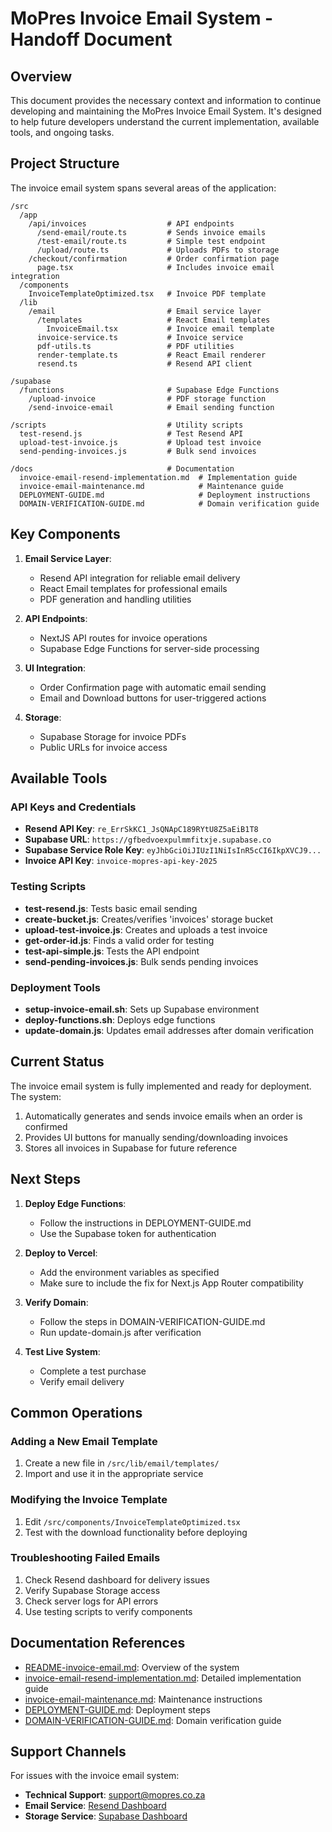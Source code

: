 # MoPres Invoice Email System - Handoff Document

## Overview

This document provides the necessary context and information to continue developing and maintaining the MoPres Invoice Email System. It's designed to help future developers understand the current implementation, available tools, and ongoing tasks.

## Project Structure

The invoice email system spans several areas of the application:

```
/src
  /app
    /api/invoices                  # API endpoints
      /send-email/route.ts         # Sends invoice emails
      /test-email/route.ts         # Simple test endpoint
      /upload/route.ts             # Uploads PDFs to storage
    /checkout/confirmation         # Order confirmation page
      page.tsx                     # Includes invoice email integration
  /components
    InvoiceTemplateOptimized.tsx   # Invoice PDF template
  /lib
    /email                         # Email service layer
      /templates                   # React Email templates
        InvoiceEmail.tsx           # Invoice email template
      invoice-service.ts           # Invoice service
      pdf-utils.ts                 # PDF utilities
      render-template.ts           # React Email renderer
      resend.ts                    # Resend API client

/supabase
  /functions                       # Supabase Edge Functions
    /upload-invoice                # PDF storage function
    /send-invoice-email            # Email sending function

/scripts                           # Utility scripts
  test-resend.js                   # Test Resend API
  upload-test-invoice.js           # Upload test invoice
  send-pending-invoices.js         # Bulk send invoices
  
/docs                              # Documentation
  invoice-email-resend-implementation.md  # Implementation guide
  invoice-email-maintenance.md            # Maintenance guide
  DEPLOYMENT-GUIDE.md                     # Deployment instructions
  DOMAIN-VERIFICATION-GUIDE.md            # Domain verification guide
```

## Key Components

1. **Email Service Layer**:
   - Resend API integration for reliable email delivery
   - React Email templates for professional emails
   - PDF generation and handling utilities

2. **API Endpoints**:
   - NextJS API routes for invoice operations
   - Supabase Edge Functions for server-side processing

3. **UI Integration**:
   - Order Confirmation page with automatic email sending
   - Email and Download buttons for user-triggered actions

4. **Storage**:
   - Supabase Storage for invoice PDFs
   - Public URLs for invoice access

## Available Tools

### API Keys and Credentials

- **Resend API Key**: `re_ErrSkKC1_JsQNApC189RYtU8Z5aEiB1T8`
- **Supabase URL**: `https://gfbedvoexpulmmfitxje.supabase.co`
- **Supabase Service Role Key**: `eyJhbGciOiJIUzI1NiIsInR5cCI6IkpXVCJ9...`
- **Invoice API Key**: `invoice-mopres-api-key-2025`

### Testing Scripts

- **test-resend.js**: Tests basic email sending
- **create-bucket.js**: Creates/verifies 'invoices' storage bucket
- **upload-test-invoice.js**: Creates and uploads a test invoice
- **get-order-id.js**: Finds a valid order for testing
- **test-api-simple.js**: Tests the API endpoint
- **send-pending-invoices.js**: Bulk sends pending invoices

### Deployment Tools

- **setup-invoice-email.sh**: Sets up Supabase environment
- **deploy-functions.sh**: Deploys edge functions
- **update-domain.js**: Updates email addresses after domain verification

## Current Status

The invoice email system is fully implemented and ready for deployment. The system:

1. Automatically generates and sends invoice emails when an order is confirmed
2. Provides UI buttons for manually sending/downloading invoices
3. Stores all invoices in Supabase for future reference

## Next Steps

1. **Deploy Edge Functions**:
   - Follow the instructions in DEPLOYMENT-GUIDE.md
   - Use the Supabase token for authentication

2. **Deploy to Vercel**:
   - Add the environment variables as specified
   - Make sure to include the fix for Next.js App Router compatibility

3. **Verify Domain**:
   - Follow the steps in DOMAIN-VERIFICATION-GUIDE.md
   - Run update-domain.js after verification

4. **Test Live System**:
   - Complete a test purchase
   - Verify email delivery

## Common Operations

### Adding a New Email Template

1. Create a new file in `/src/lib/email/templates/`
2. Import and use it in the appropriate service

### Modifying the Invoice Template

1. Edit `/src/components/InvoiceTemplateOptimized.tsx`
2. Test with the download functionality before deploying

### Troubleshooting Failed Emails

1. Check Resend dashboard for delivery issues
2. Verify Supabase Storage access
3. Check server logs for API errors
4. Use testing scripts to verify components

## Documentation References

- [README-invoice-email.md](./README-invoice-email.md): Overview of the system
- [invoice-email-resend-implementation.md](./docs/invoice-email-resend-implementation.md): Detailed implementation guide
- [invoice-email-maintenance.md](./docs/invoice-email-maintenance.md): Maintenance instructions
- [DEPLOYMENT-GUIDE.md](./DEPLOYMENT-GUIDE.md): Deployment steps
- [DOMAIN-VERIFICATION-GUIDE.md](./DOMAIN-VERIFICATION-GUIDE.md): Domain verification guide

## Support Channels

For issues with the invoice email system:

- **Technical Support**: support@mopres.co.za
- **Email Service**: [Resend Dashboard](https://resend.com/dashboard)
- **Storage Service**: [Supabase Dashboard](https://app.supabase.com)
